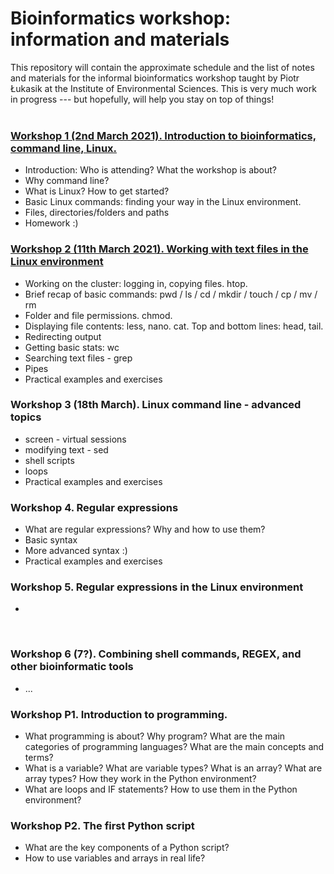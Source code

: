 # Bioinformatics workshop: information and materials
This repository will contain the approximate schedule and the list of notes and materials for the informal bioinformatics workshop taught by Piotr Łukasik at the Institute of Environmental Sciences. This is very much work in progress --- but hopefully, will help you stay on top of things!  
&nbsp;  
  

### [Workshop 1 (2nd March 2021). Introduction to bioinformatics, command line, Linux.](Workshop1.md)
   * Introduction: Who is attending? What the workshop is about? 
   * Why command line?
   * What is Linux? How to get started?
   * Basic Linux commands: finding your way in the Linux environment.
   * Files, directories/folders and paths
   * Homework :)
&nbsp;  
  
### [Workshop 2 (11th March 2021). Working with text files in the Linux environment](Workshop2.md)
   * Working on the cluster: logging in, copying files. htop.
   * Brief recap of basic commands: pwd / ls / cd / mkdir / touch / cp / mv / rm
   * Folder and file permissions. chmod.
   * Displaying file contents: less, nano. cat. Top and bottom lines: head, tail.
   * Redirecting output
   * Getting basic stats: wc
   * Searching text files - grep
   * Pipes
   * Practical examples and exercises
&nbsp;  
  
### Workshop 3 (18th March). Linux command line - advanced topics
   * screen - virtual sessions
   * modifying text - sed
   * shell scripts
   * loops
   * Practical examples and exercises
&nbsp;  
  
### Workshop 4. Regular expressions
   * What are regular expressions? Why and how to use them?
   * Basic syntax
   * More advanced syntax :)
   * Practical examples and exercises
&nbsp;  
  
### Workshop 5. Regular expressions in the Linux environment
   * 
&nbsp;  
  
### Workshop 6 (7?). Combining shell commands, REGEX, and other bioinformatic tools
   * ...
&nbsp;  
  
### Workshop P1. Introduction to programming.  
   * What programming is about? Why program? What are the main categories of programming languages? What are the main concepts and terms?  
   * What is a variable? What are variable types? What is an array? What are array types? How they work in the Python environment?
   * What are loops and IF statements? How to use them in the Python environment?
&nbsp;  
  
### Workshop P2. The first Python script
   * What are the key components of a Python script?
   * How to use variables and arrays in real life?
  
&nbsp;  
  
